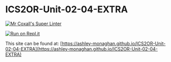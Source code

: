 # ICS2OR-Unit-02-04-EXTRA

[![Mr Coxall's Super Linter](https://github.com/ashley-monaghan/ICS2OR-Unit-02-04-EXTRA/workflows/Mr%20Coxall's%20Super%20Linter/badge.svg)](https://github.com/ashley-monaghan/ICS2OR-Unit-02-04-EXTRA/actions/)

[![Run on Repl.it](https://repl.it/badge/github/ashley-monaghan/ICS2OR-Unit-02-04-EXTRA)](https://repl.it/github/ashley-monaghan/ICS2OR-Unit-02-04-EXTRA)

This site can be found at: [https://ashley-monaghan.github.io/ICS2OR-Unit-02-04-EXTRA](https://ashley-monaghan.github.io/ICS2OR-Unit-02-04-EXTRA)
